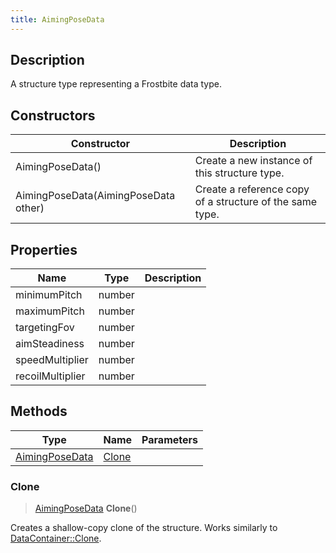 ```yaml
---
title: AimingPoseData
---
```

## Description

A structure type representing a Frostbite data type.

## Constructors

| Constructor                          | Description                                              |
| ------------------------------------ | -------------------------------------------------------- |
| AimingPoseData()                     | Create a new instance of this structure type.            |
| AimingPoseData(AimingPoseData other) | Create a reference copy of a structure of the same type. |

## Properties

| Name             | Type   | Description |
| ---------------- | ------ | ----------- |
| minimumPitch     | number |             |
| maximumPitch     | number |             |
| targetingFov     | number |             |
| aimSteadiness    | number |             |
| speedMultiplier  | number |             |
| recoilMultiplier | number |             |

## Methods

| Type                             | Name            | Parameters |
| -------------------------------- | --------------- | ---------- |
| [AimingPoseData](AimingPoseData) | [Clone](#clone) |            |

### Clone

> [AimingPoseData](AimingPoseData) **Clone**()

Creates a shallow-copy clone of the structure. Works similarly to [DataContainer::Clone](/vext/ref/shared/class/datacontainer#clone).
